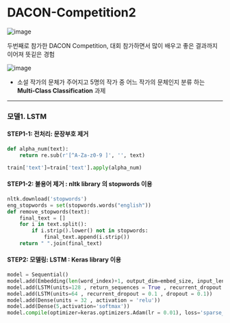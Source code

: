 # DACON-Competition2

![image](https://user-images.githubusercontent.com/75110162/103340444-6b0ea000-4ac7-11eb-9818-0ebbc5bcf35e.png)

두번째로 참가한 DACON Competition, 대회 참가하면서 많이 배우고 좋은 결과까지 이어져 뜻깉은 경험

![image](https://user-images.githubusercontent.com/75110162/103340660-fb4ce500-4ac7-11eb-80d9-666b9b1eea91.png)

- 소설 작가의 문체가 주어지고 5명의 작가 중 어느 작가의 문체인지 분류 하는 __Multi-Class Classification__ 과제 

--------

### 모델1. LSTM

#### STEP1-1: 전처리: 문장부호 제거 
``` python
def alpha_num(text):
    return re.sub(r'[^A-Za-z0-9 ]', '', text)

train['text']=train['text'].apply(alpha_num)
```
#### STEP1-2: 불용어 제거 : nltk library 의 stopwords 이용 
``` python
nltk.download('stopwords')
eng_stopwords = set(stopwords.words("english"))
def remove_stopwords(text):
    final_text = []
    for i in text.split():
        if i.strip().lower() not in stopwords:
            final_text.append(i.strip())
    return " ".join(final_text)
```

#### STEP2: 모델링: LSTM : Keras library 이용 
``` python
model = Sequential()
model.add(Embedding(len(word_index)+1, output_dim=embed_size, input_length=MAX_LEN))
model.add(LSTM(units=128 , return_sequences = True , recurrent_dropout = 0.25 , dropout = 0.25))
model.add(LSTM(units=64 , recurrent_dropout = 0.1 , dropout = 0.1))
model.add(Dense(units = 32 , activation = 'relu'))
model.add(Dense(5,activation='softmax'))
model.compile(optimizer=keras.optimizers.Adam(lr = 0.01), loss='sparse_categorical_crossentropy', metrics=['accuracy'])


```
